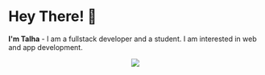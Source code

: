 # Hey There! 👋
**I'm Talha** - I am a fullstack developer and a student. I am interested in web and app development.
<p align="center">
  <a href="https://skillicons.dev">
    <img src="https://skillicons.dev/icons?i=html,css,sass,tailwind,javascript,react,nextjs,typescript,mongodb,git,express,nodejs,figma" />
  </a>
</p>

